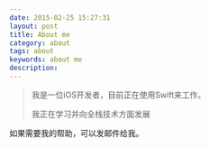 ```yaml
---
date: 2015-02-25 15:27:31
layout: post
title: About me
category: about
tags: about
keywords: about me
description:
---
```



> 我是一位iOS开发者，目前正在使用Swift来工作。
>
> 我正在学习并向全栈技术方面发展

如果需要我的帮助，可以发邮件给我。